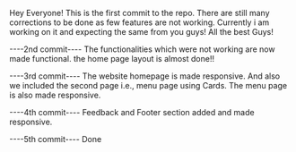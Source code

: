 Hey Everyone!
This is the first commit to the repo. There are still many corrections to be done as few features are not working. Currently i am working on it and expecting the same from you guys!
All the best Guys!

----2nd commit----
The functionalities which were not working are now made functional. the home page layout is almost done!!

----3rd commit----
The website homepage is made responsive. And also we included the second page i.e., menu page using Cards. The menu page is also made responsive.


----4th commit----
Feedback and Footer section added and made responsive.

----5th commit----
Done
